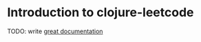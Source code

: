 # Introduction to clojure-leetcode

TODO: write [great documentation](http://jacobian.org/writing/what-to-write/)
